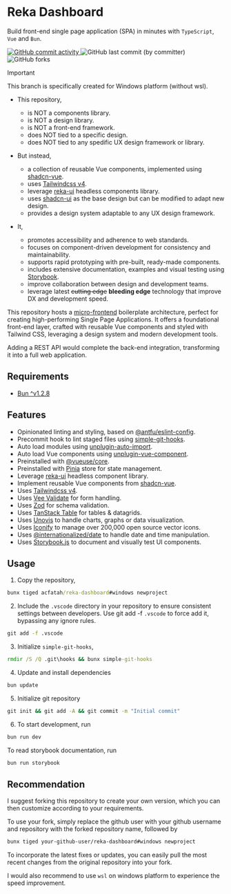 # Reka Dashboard

Build front-end single page application (SPA) in minutes with `TypeScript`, `Vue` and `Bun`.

<p>
  <a href="https://github.com/acfatah/reka-dashboard/commits/windows">
    <img alt="GitHub commit activity" src="https://img.shields.io/github/commit-activity/t/acfatah/reka-dashboard?style=flat-square">
  </a>
  <img alt="GitHub last commit (by committer)" src="https://img.shields.io/github/last-commit/acfatah/reka-dashboard?display_timestamp=committer&style=flat-square">
  <img alt="GitHub forks" src="https://img.shields.io/github/forks/acfatah/reka-dashboard?style=flat">
</p>

> [!IMPORTANT]
> This branch is specifically created for Windows platform (without wsl).

- This repository,
  - is NOT a components library.
  - is NOT a design library.
  - is NOT a front-end framework.
  - does NOT tied to a specific design.
  - does NOT tied to any spedific UX design framework or library.

- But instead,
  - a collection of reusable Vue components, implemented using [shadcn-vue][3].
  - uses [Tailwindcss v4][4].
  - leverage [reka-ui][2] headless components library.
  - uses [shadcn-ui][5] as the base design but can be modified to adapt new design.
  - provides a design system adaptable to any UX design framework.

- It,
  - promotes accessibility and adherence to web standards.
  - focuses on component-driven development for consistency and maintainability.
  - supports rapid prototyping with pre-built, ready-made components.
  - includes extensive documentation, examples and visual testing using [Storybook][6].
  - improve collaboration between design and development teams.
  - leverage latest ~~cutting edge~~ **bleeding edge** technology that improve DX
    and development speed.

This repository hosts a [micro-frontend][1] boilerplate architecture, perfect for
creating high-performing Single Page Applications. It offers a foundational front-end
layer, crafted with reusable Vue components and styled with Tailwind CSS, leveraging
a design system and modern development tools.

Adding a REST API would complete the back-end integration, transforming it into
a full web application.

## Requirements

- [Bun ^v1.2.8](https://bun.sh)

## Features

- Opinionated linting and styling, based on [@antfu/eslint-config](https://github.com/antfu/eslint-config).
- Precommit hook to lint staged files using [simple-git-hooks](https://github.com/toplenboren/simple-git-hooks).
- Auto load modules using [unplugin-auto-import](https://github.com/unplugin/unplugin-auto-import).
- Auto load Vue components using [unplugin-vue-component](https://github.com/unplugin/unplugin-vue-components).
- Preinstalled with [@vueuse/core](https://vueuse.org/functions.html).
- Preinstalled with [Pinia][13] store for state management.
- Leverage [reka-ui][2] headless component library.
- Implement reusable Vue components from [shadcn-vue][3].
- Uses [Tailwindcss v4][4].
- Uses [Vee Validate][7] for form handling.
- Uses [Zod][8] for schema validation.
- Uses [TanStack Table][9] for tables & datagrids.
- Uses [Unovis][10] to handle charts, graphs or data visualization.
- Uses [Iconify][11] to manage over 200,000 open source vector icons.
- Uses [@internationalized/date][12] to handle date and time manipulation.
- Uses [Storybook.js][6] to document and visually test UI components.

## Usage

1. Copy the repository,

```cmd
bunx tiged acfatah/reka-dashboard#windows newproject
```

2. Include the `.vscode` directory in your repository to ensure consistent settings between developers. Use git add -f `.vscode` to force add it, bypassing any ignore rules.

```cmd
git add -f .vscode
```

3. Initialize `simple-git-hooks`,

```cmd
rmdir /S /Q .git\hooks && bunx simple-git-hooks
```

4. Update and install dependencies

```cmd
bun update
```

5. Initialize git repository

```cmd
git init && git add -A && git commit -m "Initial commit"
```

6. To start development, run

```cmd
bun run dev
```

To read storybook documentation, run

```cmd
bun run storybook
```

## Recommendation

I suggest forking this repository to create your own version, which you can then
customize according to your requirements.

To use your fork, simply replace the github user with your github username and repository
with the forked repository name, followed by

```bash
bunx tiged your-github-user/reka-dashboard#windows newproject
```

To incorporate the latest fixes or updates, you can easily pull the most recent
changes from the original repository into your fork.

[1]: https://micro-frontends.org
[2]: https://reka-ui.com
[3]: https://shadcn-vue.com
[4]: https://tailwindcss.com
[5]: https://ui.shadcn.com
[6]: https://storybook.js.org
[7]: https://vee-validate.logaretm.com/v4/api/form
[8]: https://zod.dev/?id=introduction
[9]: https://tanstack.com/table/latest
[10]: https://unovis.dev
[11]: https://iconify.design/getting-started
[12]: https://react-spectrum.adobe.com/internationalized/date/index.html
[13]: https://pinia.vuejs.org

I would also recommend to use `wsl` on windows platform to experience the speed improvement.
